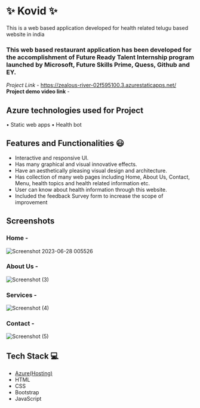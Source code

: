 
# ✨ Kovid  ✨

This is a web based application developed for health related telugu based website in india

### This web based restaurant application has been developed for the accomplishment of Future Ready Talent Internship program launched by Microsoft, Future Skills Prime, Quess, Github and EY.


*Project Link* - https://zealous-river-02f595100.3.azurestaticapps.net/
**Project demo video link** -

## Azure technologies used for Project
  •	Static web apps
  •	Health bot


## Features and Functionalities 😃

- Interactive and responsive UI.
- Has many graphical and visual innovative effects.
- Have an aesthetically pleasing visual design and architecture.
- Has collection of many web pages including Home, About Us, Contact, Menu, health topics and health related information etc.
- User can know about health information through this website.
- Included the feedback Survey form to increase the scope of improvement 

## Screenshots


### Home -


![Screenshot 2023-06-28 005526](https://github.com/RamyaMadhuri003/frt-project/assets/108005165/d0c68ab3-583f-4b99-8a53-9db19e6d6fed)



### About Us -


![Screenshot (3)](https://github.com/RamyaMadhuri003/frt-project/assets/108005165/dd2b34f2-066d-4403-8a52-89d873c2a953)



### Services -


![Screenshot (4)](https://github.com/RamyaMadhuri003/frt-project/assets/108005165/1f799dab-5277-4348-9ab3-f72dd39332f2)


### Contact -


![Screenshot (5)](https://github.com/RamyaMadhuri003/frt-project/assets/108005165/24e909a9-95a9-4f9b-9fdd-a3c6c3e133fe)



## Tech Stack 💻

- [Azure(Hosting)](https://azure.microsoft.com/en-in/features/azure-portal/)
- HTML
- CSS
- Bootstrap
- JavaScript
